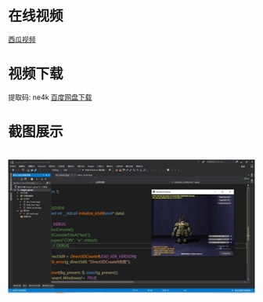 
# 在线视频
[西瓜视频](https://www.ixigua.com/i6820320487655080451/)

# 视频下载
提取码: ne4k  [百度网盘下载](https://pan.baidu.com/s/1erTgRA1vO-WZT-rQFF64jA)

# 截图展示
<h1 align="center">
	<img src="demo.jpg">
</h1>


